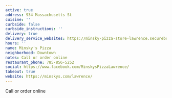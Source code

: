```yaml
---
active: true
address: 934 Massachusetts St
cuisine: ''
curbside: false
curbside_instructions: ''
delivery: true
delivery_service_websites: https://minsky-pizza-store-lawrence.securebrygid.com/zgrid/proc/site/sitep.jsp
hours: ''
name: Minsky's Pizza
neighborhood: Downtown
notes: Call or order online
restaurant_phone: 785-856-5252
social: https://www.facebook.com/MinskysPizzaLawrence/
takeout: true
website: https://minskys.com/lawrence/
---
```


Call or order online